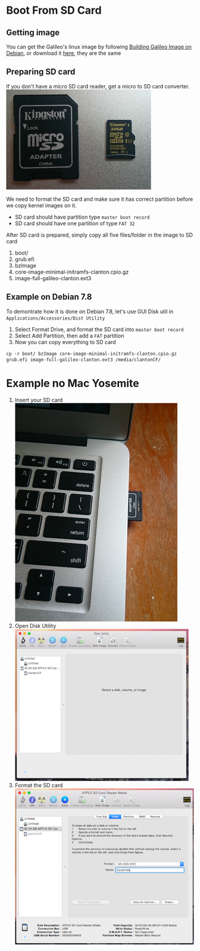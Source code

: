 # Boot From SD Card

## Getting image
You can get the Galileo's linux image by following [Building Galileo Image on Debian](building_galileo_image_from_debian.md), or download it [here]('http://sourceforge.net/projects/ndn-in-one/files/image.tar.gz), they are the same

## Preparing SD card
If you don't have a micro SD card reader, get a micro to SD card converter.
![](sd2.png)

We need to format the SD card and make sure it has correct partition before we copy kernel images on it.
* SD card should have partition type `master boot record`
* SD card should have one partition of type `FAT 32`

After SD card is prepared, simply copy all five files/folder in the image to SD card
1. boot/
2. grub.efi
3. bzImage
4. core-image-minimal-initramfs-clanton.cpio.gz
5. image-full-galileo-clanton.ext3

## Example on Debian 7.8
To demontrate how it is done on Debian 7.8, let's use GUI Disk util in `Applications/Accessories/Dist Utility`

1. Select Format Drive, and format the SD card into `master boot record`
2. Select Add Partition, then add a `FAT` partition
3. Now you can copy everything to SD card


```
cp -r boot/ bzImage core-image-minimal-initramfs-clanton.cpio.gz grub.efi image-full-galileo-clanton.ext3 /media/clantonCF/
```

# Example no Mac Yosemite
1. Insert your SD card
![](sd1.png)
2. Open Disk Utility
![](mac1.png)
3. Format the SD card
![](mac2.png)